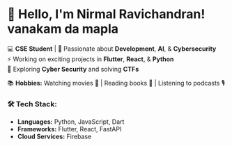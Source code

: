 # 👋 Hello, I'm Nirmal Ravichandran! vanakam da mapla

💻 **CSE Student** | 🚀 Passionate about **Development**, **AI**, & **Cybersecurity**  
⚡ Working on exciting projects in **Flutter**, **React**, & **Python**  
🎯 Exploring **Cyber Security** and solving **CTFs**  

📚 **Hobbies:** Watching movies 🎥 | Reading books 📖 | Listening to podcasts 🎙️ 

### 🛠️ Tech Stack:
- **Languages:** Python, JavaScript, Dart  
- **Frameworks:** Flutter, React, FastAPI  
- **Cloud Services:** Firebase  

